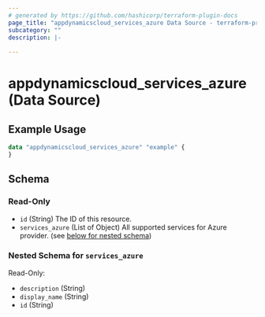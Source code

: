 ```yaml
---
# generated by https://github.com/hashicorp/terraform-plugin-docs
page_title: "appdynamicscloud_services_azure Data Source - terraform-provider-appdynamicscloud"
subcategory: ""
description: |-
  
---
```


# appdynamicscloud_services_azure (Data Source)



## Example Usage

```terraform
data "appdynamicscloud_services_azure" "example" {
}
```

<!-- schema generated by tfplugindocs -->
## Schema

### Read-Only

- `id` (String) The ID of this resource.
- `services_azure` (List of Object) All supported services for Azure provider. (see [below for nested schema](#nestedatt--services_azure))

<a id="nestedatt--services_azure"></a>
### Nested Schema for `services_azure`

Read-Only:

- `description` (String)
- `display_name` (String)
- `id` (String)


